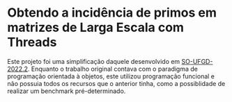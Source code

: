 # Obtendo a incidência de primos em matrizes de Larga Escala com Threads

Este projeto foi uma simplificação daquele desenvolvido em [SO-UFGD-2022.2](https://github.com/raphaelprados/SO-UFGD-2022.2). Enquanto o trabalho original contava com o paradigma de programação orientada à objetos, este utilizou programação funcional e não possuia todos os recursos que o anterior tinha, como a possiblidade de realizar um benchmark pré-determinado. 
